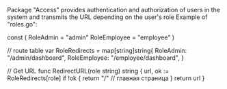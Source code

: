 Package "Access" provides authentication and authorization of users in the system and transmits the URL depending on the user's role
Example of "roles.go":

const (
	RoleAdmin    = "admin"
	RoleEmployee = "employee"
)

// route table
var RoleRedirects = map[string]string{
	RoleAdmin:    "/admin/dashboard",
	RoleEmployee: "/employee/dashboard",
}

// Get URL
func RedirectURL(role string) string {
	url, ok := RoleRedirects[role]
	if !ok {
		return "/" // главная страница
	}
	return url
}
